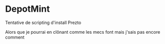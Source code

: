 # DepotMint

Tentative de scripting d'install Prezto

Alors que je pourrai en clônant comme les mecs font mais j'sais pas encore comment
